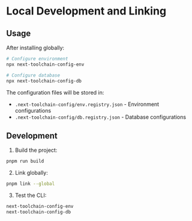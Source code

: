 # Local Development and Linking

## Usage

After installing globally:

```bash
# Configure environment
npx next-toolchain-config-env

# Configure database
npx next-toolchain-config-db
```

The configuration files will be stored in:
- `.next-toolchain-config/env.registry.json` - Environment configurations
- `.next-toolchain-config/db.registry.json` - Database configurations

## Development

1. Build the project:
```bash
pnpm run build
```

2. Link globally:
```bash
pnpm link --global
```

3. Test the CLI:
```bash
next-toolchain-config-env
next-toolchain-config-db
``` 